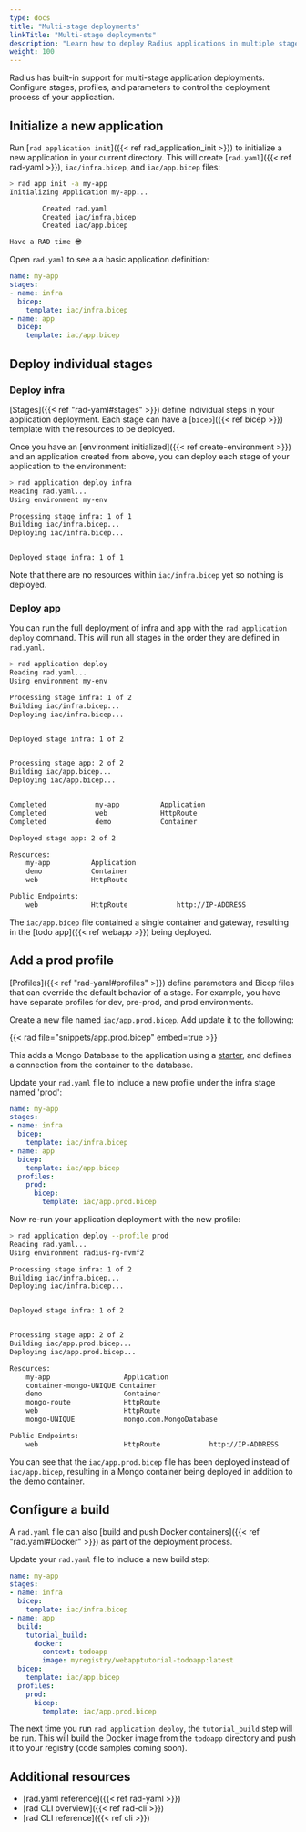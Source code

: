 ```yaml
---
type: docs
title: "Multi-stage deployments"
linkTitle: "Multi-stage deployments"
description: "Learn how to deploy Radius applications in multiple stages with the rad CLI"
weight: 100
---
```


Radius has built-in support for multi-stage application deployments. Configure stages, profiles, and parameters to control the deployment process of your application.

## Initialize a new application

Run [`rad application init`]({{< ref rad_application_init >}}) to initialize a new application in your current directory. This will create [`rad.yaml`]({{< ref rad-yaml >}}), `iac/infra.bicep`, and `iac/app.bicep` files:

```sh
> rad app init -a my-app
Initializing Application my-app...

        Created rad.yaml
        Created iac/infra.bicep
        Created iac/app.bicep

Have a RAD time 😎
```

Open `rad.yaml` to see a a basic application definition:

```yaml
name: my-app
stages:
- name: infra
  bicep:
    template: iac/infra.bicep
- name: app
  bicep:
    template: iac/app.bicep
```

## Deploy individual stages

### Deploy infra

[Stages]({{< ref "rad-yaml#stages" >}}) define individual steps in your application deployment. Each stage can have a [`bicep`]({{< ref bicep >}}) template with the resources to be deployed.

Once you have an [environment initialized]({{< ref create-environment >}}) and an application created from above, you can deploy each stage of your application to the environment:

```sh
> rad application deploy infra
Reading rad.yaml...
Using environment my-env

Processing stage infra: 1 of 1
Building iac/infra.bicep...
Deploying iac/infra.bicep...


Deployed stage infra: 1 of 1
```

Note that there are no resources within `iac/infra.bicep` yet so nothing is deployed.

### Deploy app

You can run the full deployment of infra and app with the `rad application deploy` command. This will run all stages in the order they are defined in `rad.yaml`.

```sh
> rad application deploy
Reading rad.yaml...
Using environment my-env

Processing stage infra: 1 of 2
Building iac/infra.bicep...
Deploying iac/infra.bicep...


Deployed stage infra: 1 of 2


Processing stage app: 2 of 2
Building iac/app.bicep...
Deploying iac/app.bicep...


Completed            my-app          Application
Completed            web             HttpRoute
Completed            demo            Container

Deployed stage app: 2 of 2

Resources:
    my-app          Application
    demo            Container
    web             HttpRoute

Public Endpoints:
    web             HttpRoute            http://IP-ADDRESS
```

The `iac/app.bicep` file contained a single container and gateway, resulting in the [todo app]({{< ref webapp >}}) being deployed.

## Add a prod profile

[Profiles]({{< ref "rad-yaml#profiles" >}}) define parameters and Bicep files that can override the default behavior of a stage. For example, you have have separate profiles for dev, pre-prod, and prod environments.

Create a new file named `iac/app.prod.bicep`. Add update it to the following:

{{< rad file="snippets/app.prod.bicep" embed=true >}}

This adds a Mongo Database to the application using a [starter](#TODO), and defines a connection from the container to the database.

Update your `rad.yaml` file to include a new profile under the infra stage named 'prod':

```yaml
name: my-app
stages:
- name: infra
  bicep:
    template: iac/infra.bicep
- name: app
  bicep:
    template: iac/app.bicep
  profiles:
    prod:
      bicep:
        template: iac/app.prod.bicep
```

Now re-run your application deployment with the new profile:

```sh
> rad application deploy --profile prod
Reading rad.yaml...
Using environment radius-rg-nvmf2

Processing stage infra: 1 of 2
Building iac/infra.bicep...
Deploying iac/infra.bicep...


Deployed stage infra: 1 of 2


Processing stage app: 2 of 2
Building iac/app.prod.bicep...
Deploying iac/app.prod.bicep...

Resources:
    my-app                  Application
    container-mongo-UNIQUE Container
    demo                    Container
    mongo-route             HttpRoute
    web                     HttpRoute
    mongo-UNIQUE            mongo.com.MongoDatabase

Public Endpoints:
    web                     HttpRoute            http://IP-ADDRESS
```

You can see that the `iac/app.prod.bicep` file has been deployed instead of `iac/app.bicep`, resulting in a Mongo container being deployed in addition to the demo container.

## Configure a build

A `rad.yaml` file can also [build and push Docker containers]({{< ref "rad.yaml#Docker" >}}) as part of the deployment process.

Update your `rad.yaml` file to include a new build step:

```yaml
name: my-app
stages:
- name: infra
  bicep:
    template: iac/infra.bicep
- name: app
  build:
    tutorial_build:
      docker:
        context: todoapp
        image: myregistry/webapptutorial-todoapp:latest
  bicep:
    template: iac/app.bicep
  profiles:
    prod:
      bicep:
        template: iac/app.prod.bicep
```

The next time you run `rad application deploy`, the `tutorial_build` step will be run. This will build the Docker image from the `todoapp` directory and push it to your registry (code samples coming soon).

## Additional resources

- [rad.yaml reference]({{< ref rad-yaml >}})
- [rad CLI overview]({{< ref rad-cli >}})
- [rad CLI reference]({{< ref cli >}})
